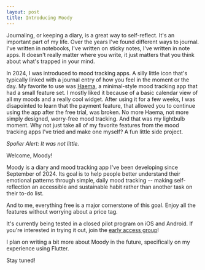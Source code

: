 ```yaml
---
layout: post
title: Introducing Moody
---
```


Journaling, or keeping a diary, is a great way to self-reflect. It's an important part of my life. Over the years I've found different ways to journal. I've written in notebooks, I've written on sticky notes, I've written in note apps. It doesn't really matter where you write, it just matters that you think about what's trapped in your mind.

In 2024, I was introduced to mood tracking apps. A silly little icon that's typically linked with a journal entry of how you feel in the moment or the day. My favorite to use was [Haema](https://play.google.com/store/apps/details?id=com.marchlab.haema&hl=en_US), a minimal-style mood tracking app that had a small feature set. I mostly liked it because of a basic calendar view of all my moods and a really cool widget. After using it for a few weeks, I was disapointed to learn that the payment feature, that allowed you to continue using the app after the free trial, was broken. No more Haema, not more simply designed, worry-free mood tracking. And that was my lightbulb moment. Why not just take all of my favorite features from the mood tracking apps I've tried and make one myself? A fun little side project.

_Spolier Alert: It was not little._

Welcome, Moody!

Moody is a diary and mood tracking app I've been developing since September of 2024. Its goal is to help people better understand their emotional patterns through simple, daily mood tracking -- making self-reflection an accessible and sustainable habit rather than another task on their to-do list.

And to me, everything free is a major cornerstone of this goal. Enjoy all the features without worrying about a price tag.

It's currently being tested in a closed pilot program on iOS and Android. If you're interested in trying it out, join the [early access group](https://forms.gle/i5y6mFbkiY87zBVF9)!

I plan on writing a bit more about Moody in the future, specifically on my experience using Flutter.

Stay tuned!
